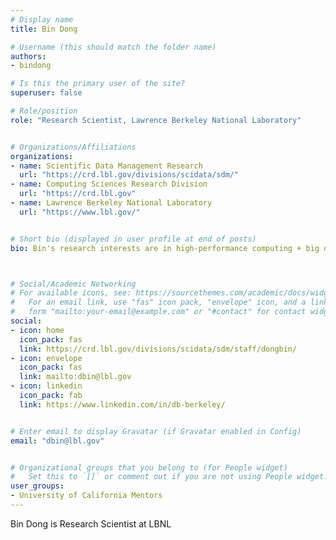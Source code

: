 ```yaml
---
# Display name
title: Bin Dong

# Username (this should match the folder name)
authors:
- bindong

# Is this the primary user of the site?
superuser: false

# Role/position
role: "Research Scientist, Lawrence Berkeley National Laboratory"


# Organizations/Affiliations
organizations:
- name: Scientific Data Management Research
  url: "https://crd.lbl.gov/divisions/scidata/sdm/"
- name: Computing Sciences Research Division
  url: "https://crd.lbl.gov"
- name: Lawrence Berkeley National Laboratory
  url: "https://www.lbl.gov/"


# Short bio (displayed in user profile at end of posts)
bio: Bin's research interests are in high-performance computing + big data + AI/non-AI. 



# Social/Academic Networking
# For available icons, see: https://sourcethemes.com/academic/docs/widgets/#icons
#   For an email link, use "fas" icon pack, "envelope" icon, and a link in the
#   form "mailto:your-email@example.com" or "#contact" for contact widget.
social:
- icon: home
  icon_pack: fas
  link: https://crd.lbl.gov/divisions/scidata/sdm/staff/dongbin/
- icon: envelope
  icon_pack: fas
  link: mailto:dbin@lbl.gov
- icon: linkedin
  icon_pack: fab
  link: https://www.linkedin.com/in/db-berkeley/


# Enter email to display Gravatar (if Gravatar enabled in Config)
email: "dbin@lbl.gov"


# Organizational groups that you belong to (for People widget)
#   Set this to `[]` or comment out if you are not using People widget.
user_groups:
- University of California Mentors
---
```

Bin Dong is Research Scientist at LBNL
